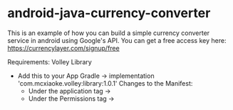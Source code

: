 # android-java-currency-converter

This is an example of how you can build a simple currency converter service in android using Google's API. You can get a free access key here: https://currencylayer.com/signup/free

Requirements: 
Volley Library
  - Add this to your App Gradle ->  implementation 'com.mcxiaoke.volley:library:1.0.1'
Changes to the Manifest:
      - Under the application tag ->
                  <uses-library android:name="org.apache.http.legacy" android:required="false" />
      - Under the Permissions tag ->
                  <uses-permission android:name="android.permission.ACCESS_NETWORK_STATE" />
                  <uses-permission android:name="android.permission.INTERNET" />
            

